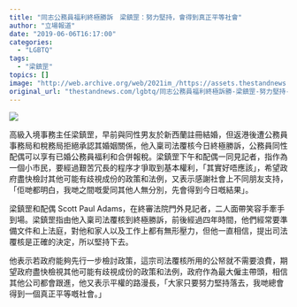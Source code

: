 ```yaml
---
title: "同志公務員福利終極勝訴　梁鎮罡：努力堅持，會得到真正平等社會"
author: "立場報道"
date: "2019-06-06T16:17:00"
categories:
  - "LGBTQ"
tags:
  - "梁鎮罡"
topics: []
image: "http://web.archive.org/web/2021im_/https://assets.thestandnews.com/media/photos/rainbow-17_5rYMQ.png"
original_url: "thestandnews.com/lgbtq/同志公務員福利終極訴勝-梁鎮罡-努力堅持-會得到真正平等社會"
---
```

![](http://web.archive.org/web/2021im_/https://assets.thestandnews.com/media/photos/rainbow-17_5rYMQ.png)

高級入境事務主任梁鎮罡，早前與同性男友於新西蘭註冊結婚，但返港後遭公務員事務局和稅務局拒絕承認其婚姻關係，他入稟司法覆核今日終極勝訴，公務員同性配偶可以享有已婚公務員福利和合併報稅。梁鎮罡下午和配偶一同見記者，指作為一個小市民，要經過艱苦冗長的程序才爭取到基本權利，「其實好唔應該」，希望政府盡快檢討其他可能有歧視成份的政策和法例，又表示感謝社會上不同朋友支持，「佢哋都明白，我哋之間嘅愛同其他人無分別，先會得到今日嘅結果」。

梁鎮罡和配偶 Scott Paul Adams，在終審法院門外見記者，二人面帶笑容手牽手到場。梁鎮罡指由他入稟司法覆核到終極勝訴，前後經過四年時間，他們經常要準備文件和上法庭，對他和家人以及工作上都有無形壓力，但他一直相信，提出司法覆核是正確的決定，所以堅持下去。

他表示若政府能夠先行一步檢討政策，這宗司法覆核所用的公帑就不需要浪費，期望政府盡快檢視其他可能有歧視成份的政策和法例，政府作為最大僱主帶頭，相信其他公司都會跟進，他又表示平權的路漫長，「大家只要努力堅持落去，我哋總會得到一個真正平等嘅社會。」